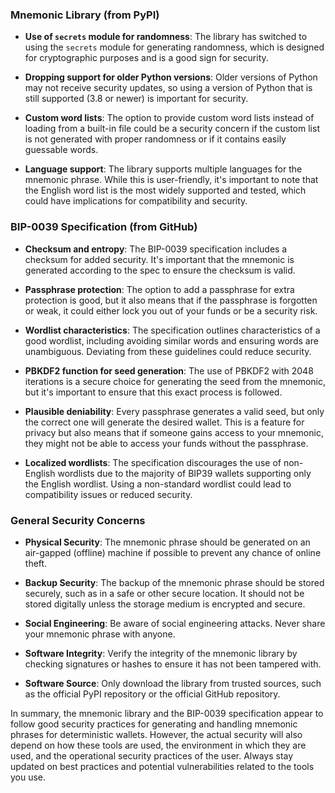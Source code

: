 ### Mnemonic Library (from PyPI)

- **Use of `secrets` module for randomness**: The library has switched to using the `secrets` module for generating randomness, which is designed for cryptographic purposes and is a good sign for security.

- **Dropping support for older Python versions**: Older versions of Python may not receive security updates, so using a version of Python that is still supported (3.8 or newer) is important for security.

- **Custom word lists**: The option to provide custom word lists instead of loading from a built-in file could be a security concern if the custom list is not generated with proper randomness or if it contains easily guessable words.

- **Language support**: The library supports multiple languages for the mnemonic phrase. While this is user-friendly, it's important to note that the English word list is the most widely supported and tested, which could have implications for compatibility and security.

### BIP-0039 Specification (from GitHub)

- **Checksum and entropy**: The BIP-0039 specification includes a checksum for added security. It's important that the mnemonic is generated according to the spec to ensure the checksum is valid.

- **Passphrase protection**: The option to add a passphrase for extra protection is good, but it also means that if the passphrase is forgotten or weak, it could either lock you out of your funds or be a security risk.

- **Wordlist characteristics**: The specification outlines characteristics of a good wordlist, including avoiding similar words and ensuring words are unambiguous. Deviating from these guidelines could reduce security.

- **PBKDF2 function for seed generation**: The use of PBKDF2 with 2048 iterations is a secure choice for generating the seed from the mnemonic, but it's important to ensure that this exact process is followed.

- **Plausible deniability**: Every passphrase generates a valid seed, but only the correct one will generate the desired wallet. This is a feature for privacy but also means that if someone gains access to your mnemonic, they might not be able to access your funds without the passphrase.

- **Localized wordlists**: The specification discourages the use of non-English wordlists due to the majority of BIP39 wallets supporting only the English wordlist. Using a non-standard wordlist could lead to compatibility issues or reduced security.

### General Security Concerns

- **Physical Security**: The mnemonic phrase should be generated on an air-gapped (offline) machine if possible to prevent any chance of online theft.

- **Backup Security**: The backup of the mnemonic phrase should be stored securely, such as in a safe or other secure location. It should not be stored digitally unless the storage medium is encrypted and secure.

- **Social Engineering**: Be aware of social engineering attacks. Never share your mnemonic phrase with anyone.

- **Software Integrity**: Verify the integrity of the mnemonic library by checking signatures or hashes to ensure it has not been tampered with.

- **Software Source**: Only download the library from trusted sources, such as the official PyPI repository or the official GitHub repository.

In summary, the mnemonic library and the BIP-0039 specification appear to follow good security practices for generating and handling mnemonic phrases for deterministic wallets. However, the actual security will also depend on how these tools are used, the environment in which they are used, and the operational security practices of the user. Always stay updated on best practices and potential vulnerabilities related to the tools you use.
